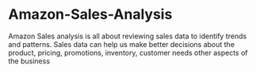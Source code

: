 # Amazon-Sales-Analysis
Amazon Sales analysis is all about reviewing sales data to identify trends and patterns. Sales data can help us make better decisions about the product, pricing, promotions, inventory, customer needs other aspects of the business
